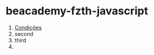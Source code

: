 # beacademy-fzth-javascript

1. <a href="https://github.com/BrunoTravassos/beacademy-fzth-javascript/tree/main/Condições">Condições</a> 
2. second
3. third
4. 
